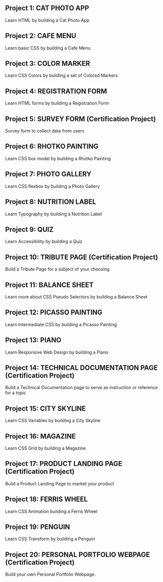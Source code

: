 ## Project 1: CAT PHOTO APP
Learn HTML by building a Cat Photo App

## Project 2: CAFE MENU
Learn basic CSS by building a Cafe Menu

## Project 3: COLOR MARKER
Learn CSS Colors by building a set of Colored Markers

## Project 4: REGISTRATION FORM
Learn HTML forms by building a Registration Form

## Project 5: SURVEY FORM (Certification Project)
Survey form to collect data from users

## Project 6: RHOTKO PAINTING
Learn CSS box model by building a Rhotko Painting 

## Project 7: PHOTO GALLERY
Learn CSS flexbox by building a Photo Gallery

## Project 8: NUTRITION LABEL
Learn Typography by building a Nutrition Label

## Project 9: QUIZ
Learn Accessibility by building a Quiz

## Project 10: TRIBUTE PAGE (Certification Project)
Build a Tribute Page for a subject of your choosing

## Project 11: BALANCE SHEET
Learn more about CSS Pseudo Selectors by building a Balance Sheet

## Project 12: PICASSO PAINTING
Learn Intermediate CSS by building a Picasso Painting

## Project 13: PIANO
Learn Responsive Web Design by building a Piano

## Project 14: TECHNICAL DOCUMENTATION PAGE (Certification Project)
Build a Technical Documentation page to serve as instruction or reference for a topic

## Project 15: CITY SKYLINE
Learn CSS Variables by building a City Skyline

## Project 16: MAGAZINE
Learn CSS Grid by building a Magazine

## Project 17: PRODUCT LANDING PAGE (Certification Project)
Build a Product Landing Page to market your product

## Project 18: FERRIS WHEEL
Learn CSS Animation building a Ferris Wheel

## Project 19: PENGUIN
Learn CSS Transform by building a Penguin

## Project 20: PERSONAL PORTFOLIO WEBPAGE  (Certification Project)
Build your own Personal Portfolio Webpage.